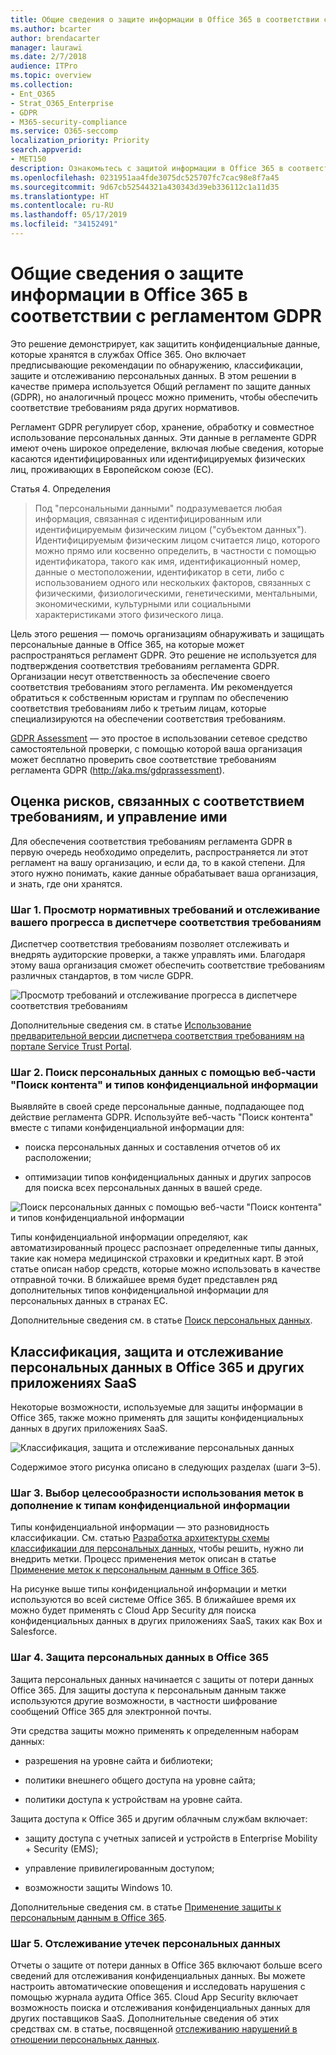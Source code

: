 ```yaml
---
title: Общие сведения о защите информации в Office 365 в соответствии с регламентом GDPR
ms.author: bcarter
author: brendacarter
manager: laurawi
ms.date: 2/7/2018
audience: ITPro
ms.topic: overview
ms.collection:
- Ent_O365
- Strat_O365_Enterprise
- GDPR
- M365-security-compliance
ms.service: O365-seccomp
localization_priority: Priority
search.appverid:
- MET150
description: Ознакомьтесь с защитой информации в Office 365 в соответствии с регламентом GDPR. Узнайте, как искать, классифицировать, защищать и отслеживать персональные данные.
ms.openlocfilehash: 0231951aa4fde3075dc525707fc7cac98e8f7a45
ms.sourcegitcommit: 9d67cb52544321a430343d39eb336112c1a11d35
ms.translationtype: HT
ms.contentlocale: ru-RU
ms.lasthandoff: 05/17/2019
ms.locfileid: "34152491"
---
```

# <a name="overview-of-office-365-information-protection-for-gdpr"></a>Общие сведения о защите информации в Office 365 в соответствии с регламентом GDPR

Это решение демонстрирует, как защитить конфиденциальные данные, которые хранятся в службах Office 365. Оно включает предписывающие рекомендации по обнаружению, классификации, защите и отслеживанию персональных данных. В этом решении в качестве примера используется Общий регламент по защите данных (GDPR), но аналогичный процесс можно применить, чтобы обеспечить соответствие требованиям ряда других нормативов.

Регламент GDPR регулирует сбор, хранение, обработку и совместное использование персональных данных. Эти данные в регламенте GDPR имеют очень широкое определение, включая любые сведения, которые касаются идентифицированных или идентифицируемых физических лиц, проживающих в Европейском союзе (ЕС).

Статья 4. Определения

> Под "персональными данными" подразумевается любая информация, связанная с идентифицированным или идентифицируемым физическим лицом ("субъектом данных"). Идентифицируемым физическим лицом считается лицо, которого можно прямо или косвенно определить, в частности с помощью идентификатора, такого как имя, идентификационный номер, данные о местоположении, идентификатор в сети, либо с использованием одного или нескольких факторов, связанных с физическими, физиологическими, генетическими, ментальными, экономическими, культурными или социальными характеристиками этого физического лица.

Цель этого решения — помочь организациям обнаруживать и защищать персональные данные в Office 365, на которые может распространяться регламент GDPR. Это решение не используется для подтверждения соответствия требованиям регламента GDPR. Организации несут ответственность за обеспечение своего соответствия требованиям этого регламента. Им рекомендуется обратиться к собственным юристам и группам по обеспечению соответствия требованиям либо к третьим лицам, которые специализируются на обеспечении соответствия требованиям.

[GDPR Assessment](https://assessment.microsoft.com/gdpr-compliance) — это простое в использовании сетевое средство самостоятельной проверки, с помощью которой ваша организация может бесплатно проверить свое соответствие требованиям регламента GDPR (<http://aka.ms/gdprassessment>).

## <a name="assess-and-manage-your-compliance-risk"></a>Оценка рисков, связанных с соответствием требованиям, и управление ими

Для обеспечения соответствия требованиям регламента GDPR в первую очередь необходимо определить, распространяется ли этот регламент на вашу организацию, и если да, то в какой степени. Для этого нужно понимать, какие данные обрабатывает ваша организация, и знать, где они хранятся.

### <a name="step-1--use-compliance-manager-to-view-the-regulation-requirements-and-track-your-progress"></a>Шаг 1. Просмотр нормативных требований и отслеживание вашего прогресса в диспетчере соответствия требованиям

Диспетчер соответствия требованиям позволяет отслеживать и внедрять аудиторские проверки, а также управлять ими. Благодаря этому ваша организация сможет обеспечить соответствие требованиям различных стандартов, в том числе GDPR.

![Просмотр требований и отслеживание прогресса в диспетчере соответствия требованиям](Media/Overview-image1.png)

Дополнительные сведения см. в статье [Использование предварительной версии диспетчера соответствия требованиям на портале Service Trust Portal](https://support.office.com/ru-RU/article/Use-Compliance-Manager-in-the-Service-Trust-Portal-Preview-5756d342-5af9-4496-82e8-4dd50fa39942). 

### <a name="step-2--use-content-search-and-sensitive-information-types-to-find-personal-data"></a>Шаг 2. Поиск персональных данных с помощью веб-части "Поиск контента" и типов конфиденциальной информации 

Выявляйте в своей среде персональные данные, подпадающее под действие регламента GDPR. Используйте веб-часть "Поиск контента" вместе с типами конфиденциальной информации для:

-   поиска персональных данных и составления отчетов об их расположении;

-   оптимизации типов конфиденциальных данных и других запросов для поиска всех персональных данных в вашей среде.

![Поиск персональных данных с помощью веб-части "Поиск контента" и типов конфиденциальной информации](Media/Overview-image2.png)

Типы конфиденциальной информации определяют, как автоматизированный процесс распознает определенные типы данных, такие как номера медицинской страховки и кредитных карт. В этой статье описан набор средств, которые можно использовать в качестве отправной точки. В ближайшее время будет представлен ряд дополнительных типов конфиденциальной информации для персональных данных в странах ЕС.

Дополнительные сведения см. в статье [Поиск персональных данных](search-for-and-find-personal-data.md). 

## <a name="classify-protect-and-monitor-personal-data-in-office-365-and-other-saas-apps"></a>Классификация, защита и отслеживание персональных данных в Office 365 и других приложениях SaaS

Некоторые возможности, используемые для защиты информации в Office 365, также можно применять для защиты конфиденциальных данных в других приложениях SaaS.

![Классификация, защита и отслеживание персональных данных](Media/Overview-image3.png)

Содержимое этого рисунка описано в следующих разделах (шаги 3–5).

### <a name="step-3--decide-if-you-want-to-use-labels-in-addition-to-sensitive-information-types"></a>Шаг 3. Выбор целесообразности использования меток в дополнение к типам конфиденциальной информации

Типы конфиденциальной информации — это разновидность классификации. См. статью [Разработка архитектуры схемы классификации для персональных данных](architect-a-classification-schema-for-personal-data.md), чтобы решить, нужно ли внедрить метки. Процесс применения меток описан в статье [Применение меток к персональным данным в Office 365](apply-labels-to-personal-data-in-office-365.md).

На рисунке выше типы конфиденциальной информации и метки используются во всей системе Office 365. В ближайшее время их можно будет применять с Cloud App Security для поиска конфиденциальных данных в других приложениях SaaS, таких как Box и Salesforce.

### <a name="step-4--protect-personal-data-in-office-365"></a>Шаг 4. Защита персональных данных в Office 365 

Защита персональных данных начинается с защиты от потери данных Office 365. Для защиты доступа к персональным данным также используются другие возможности, в частности шифрование сообщений Office 365 для электронной почты.

Эти средства защиты можно применять к определенным наборам данных:

-   разрешения на уровне сайта и библиотеки;

-   политики внешнего общего доступа на уровне сайта;

-   политики доступа к устройствам на уровне сайта.

Защита доступа к Office 365 и другим облачным службам включает:

-   защиту доступа с учетных записей и устройств в Enterprise Mobility + Security (EMS);

-   управление привилегированным доступом;

-   возможности защиты Windows 10.

Дополнительные сведения см. в статье [Применение защиты к персональным данным в Office 365](apply-protection-to-personal-data-in-office-365.md).

### <a name="step-5--monitor-for-leaks-of-personal-data"></a>Шаг 5. Отслеживание утечек персональных данных

Отчеты о защите от потери данных в Office 365 включают больше всего сведений для отслеживания конфиденциальных данных. Вы можете настроить автоматические оповещения и исследовать нарушения с помощью журнала аудита Office 365. Cloud App Security включает возможность поиска и отслеживания конфиденциальных данных для других поставщиков SaaS. Дополнительные сведения об этих средствах см. в статье, посвященной [отслеживанию нарушений в отношении персональных данных](monitor-for-leaks-of-personal-data.md).

